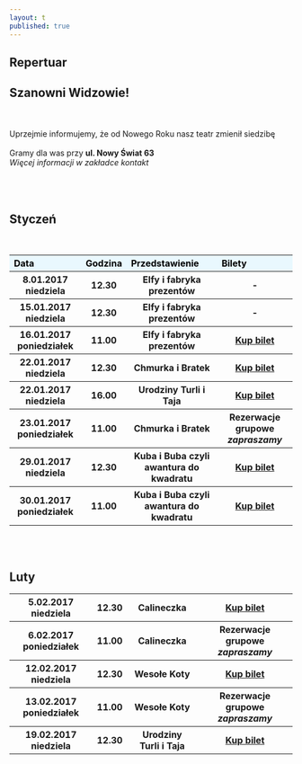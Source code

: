 ```yaml
---
layout: t
published: true
---
```


<link rel="stylesheet" href="https://unpkg.com/purecss@0.6.2/build/pure-min.css" integrity="sha384-UQiGfs9ICog+LwheBSRCt1o5cbyKIHbwjWscjemyBMT9YCUMZffs6UqUTd0hObXD" crossorigin="anonymous">












## Repertuar  


## Szanowni Widzowie!
<br /><br /> Uprzejmie informujemy, że od Nowego Roku nasz teatr zmienił siedzibę
<br /><br />
Gramy dla was przy <strong>ul. Nowy Świat 63</strong> <br />
<i> Więcej informacji w zakładce kontakt</i> 
<br /><br /><br /><br /> 




## Styczeń
<br />
<table class="pure-table">
	<thead>
		<tr>
			<th>Data</th>
			<th>Godzina</th>
			<th>Przedstawienie</th>
			<th>Bilety</th>
		</tr>
	</thead>
	<tr>
		<th>8.01.2017 niedziela</th>
		<th>12.30</th>
		<th>Elfy i fabryka prezentów</th>
		<th>-</th>
	</tr>
	<tr>
		<th>15.01.2017 niedziela</th>
		<th>12.30</th>
		<th>Elfy i fabryka prezentów</th>
		<th>-</th>
	</tr>
	<tr>
		<th>16.01.2017 poniedziałek</th>
		<th>11.00</th>
		<th>Elfy i fabryka prezentów</th>
		<th><a href="https://ewejsciowki.pl/embedded/rezerwacja/52267
    ">Kup bilet</a></th>
	</tr>
	<tr>
		<th>22.01.2017 niedziela</th>
		<th>12.30</th>
		<th>Chmurka i Bratek</th>
		<th><a href="https://ewejsciowki.pl/embedded/rezerwacja/52268
    ">Kup bilet</a></th>
	</tr>
	<tr>
		<th>22.01.2017 niedziela</th>
		<th>16.00</th>
		<th>Urodziny Turli i Taja</th>
		<th><a href="https://ewejsciowki.pl/embedded/rezerwacja/52269
    ">Kup bilet</a></th>
	</tr>
	<tr>
		<th>23.01.2017 poniedziałek</th>
		<th>11.00</th>
		<th>Chmurka i Bratek</th>
		<th>Rezerwacje grupowe <i>zapraszamy</i></th>
	</tr>
	<tr>
		<th>29.01.2017 niedziela</th>
		<th>12.30</th>
		<th>Kuba i Buba czyli awantura do kwadratu</th>
		<th><a href="https://ewejsciowki.pl/embedded/rezerwacja/52271
    ">Kup bilet</a></th>
	</tr>
	<tr>
		<th>30.01.2017 poniedziałek</th>
		<th>11.00</th>
		<th>Kuba i Buba czyli awantura do kwadratu</th>
		<th><a href="https://ewejsciowki.pl/embedded/rezerwacja/52272
    ">Kup bilet</a></th>
	</tr>
</table>
<br /><br />

## Luty 
<table class="pure-table">
	<tr>
		<th>5.02.2017 niedziela</th>
		<th>12.30</th>
		<th>Calineczka</th>
		<th><a href="https://ewejsciowki.pl/embedded/rezerwacja/55433
    ">Kup bilet</a></th>
	</tr>
	<tr>
		<th>6.02.2017 poniedziałek</th>
		<th>11.00</th>
		<th>Calineczka</th>
		<th>Rezerwacje grupowe <i>zapraszamy</i></th>
	</tr>
	<tr>
		<th>12.02.2017 niedziela</th>
		<th>12.30</th>
		<th>Wesołe Koty</th>
		<th><a href="https://ewejsciowki.pl/embedded/rezerwacja/55435
    ">Kup bilet</a></th>
	</tr>
	<tr>
		<th>13.02.2017 poniedziałek</th>
		<th>11.00</th>
		<th>Wesołe Koty</th>
		<th>Rezerwacje grupowe <i>zapraszamy</i></th>
	</tr>
	<tr>
		<th>19.02.2017 niedziela</th>
		<th>12.30</th>
		<th>Urodziny Turli i Taja</th>
		<th><a href="https://ewejsciowki.pl/embedded/rezerwacja/55437
    ">Kup bilet</a></th>
	</tr>
</table>

<style>
.pure-table thead {
    background-color: rgba(143, 223, 255, 0.19) !important;
    color: #000;
    text-align: left;
    vertical-align: bottom;
}
</style>



































